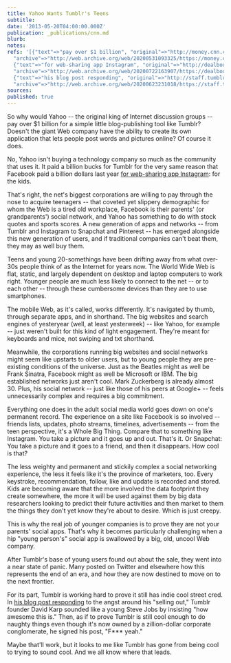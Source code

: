 ```yaml
---
title: Yahoo Wants Tumblr's Teens
subtitle: 
date: '2013-05-20T04:00:00.000Z'
publication: _publications/cnn.md
blurb: 
notes: 
refs: '[{"text"=>"pay over $1 billion", "original"=>"http://money.cnn.com/2013/05/20/technology/yahoo-buys-tumblr/index.html",
  "archive"=>"http://web.archive.org/web/20200531093325/https://money.cnn.com/2013/05/20/technology/yahoo-buys-tumblr/index.html"},
  {"text"=>"for web-sharing app Instagram", "original"=>"http://dealbook.nytimes.com/2012/04/09/facebook-buys-instagram-for-1-billion/",
  "archive"=>"http://web.archive.org/web/20200722163907/https://dealbook.nytimes.com/2012/04/09/facebook-buys-instagram-for-1-billion/"},
  {"text"=>"his blog post responding", "original"=>"http://staff.tumblr.com/post/50902268806/news",
  "archive"=>"http://web.archive.org/web/20200623231018/https://staff.tumblr.com/post/50902268806/news"}]'
sources: 
published: true
---
```

So why would Yahoo -- the original king of Internet discussion groups -- pay over $1 billion for a simple little blog-publishing tool like Tumblr? Doesn't the giant Web company have the ability to create its own application that lets people post words and pictures online? Of course it does.

No, Yahoo isn't buying a technology company so much as the community that uses it. It paid a billion bucks for Tumblr for the very same reason that Facebook paid a billion dollars last year [for web-sharing app Instagram](http://dealbook.nytimes.com/2012/04/09/facebook-buys-instagram-for-1-billion/): for the kids.

That's right, the net's biggest corporations are willing to pay through the nose to acquire teenagers -- that coveted yet slippery demographic for whom the Web is a tired old workplace, Facebook is their parents' (or grandparents') social network, and Yahoo has something to do with stock quotes and sports scores. A new generation of apps and networks -- from Tumblr and Instagram to Snapchat and Pinterest -- has emerged alongside this new generation of users, and if traditional companies can't beat them, they may as well buy them.

Teens and young 20-somethings have been drifting away from what over-30s people think of as the Internet for years now. The World Wide Web is flat, static, and largely dependent on desktop and laptop computers to work right. Younger people are much less likely to connect to the net -- or to each other -- through these cumbersome devices than they are to use smartphones.

The mobile Web, as it's called, works differently. It's navigated by thumb, through separate apps, and in shorthand. The big websites and search engines of yesteryear (well, at least yesterweek) -- like Yahoo, for example -- just weren't built for this kind of light engagement. They're meant for keyboards and mice, not swiping and txt shorthand.

Meanwhile, the corporations running big websites and social networks might seem like upstarts to older users, but to young people they are pre-existing conditions of the universe. Just as the Beatles might as well be Frank Sinatra, Facebook might as well be Microsoft or IBM. The big established networks just aren't cool. Mark Zuckerberg is already almost 30. Plus, his social network -- just like those of his peers at Google+ -- feels unnecessarily complex and requires a big commitment.

Everything one does in the adult social media world goes down on one's permanent record. The experience on a site like Facebook is so involved -- friends lists, updates, photo streams, timelines, advertisements -- from the teen perspective, it's a Whole Big Thing. Compare that to something like Instagram. You take a picture and it goes up and out. That's it. Or Snapchat: You take a picture and it goes to a friend, and then it disappears. How cool is that?

The less weighty and permanent and stickily complex a social networking experience, the less it feels like it's the province of marketers, too. Every keystroke, recommendation, follow, like and update is recorded and stored. Kids are becoming aware that the more involved the data footprint they create somewhere, the more it will be used against them by big data researchers looking to predict their future activities and then market to them the things they don't yet know they're about to desire. Which is just creepy.

This is why the real job of younger companies is to prove they are not your parents' social apps. That's why it becomes particularly challenging when a hip "young person's" social app is swallowed by a big, old, uncool Web company.

After Tumblr's base of young users found out about the sale, they went into a near state of panic. Many posted on Twitter and elsewhere how this represents the end of an era, and how they are now destined to move on to the next frontier.

For its part, Tumblr is working hard to prove it still has indie cool street cred. In [his blog post responding](http://staff.tumblr.com/post/50902268806/news) to the angst around his "selling out," Tumblr founder David Karp sounded like a young Steve Jobs by insisting "how awesome this is." Then, as if to prove Tumblr is still cool enough to do naughty things even though it's now owned by a zillion-dollar corporate conglomerate, he signed his post, "F*** yeah."

Maybe that'll work, but it looks to me like Tumblr has gone from being cool to trying to sound cool. And we all know where that leads.
